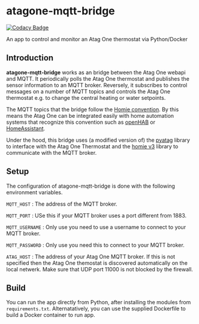 # atagone-mqtt-bridge

[![Codacy Badge](https://api.codacy.com/project/badge/Grade/8945158f76d2480c9aceb943fb435d14)](https://app.codacy.com/gh/EtxeanNet/atagone-mqtt-bridge?utm_source=github.com&utm_medium=referral&utm_content=EtxeanNet/atagone-mqtt-bridge&utm_campaign=Badge_Grade_Dashboard)

An app to control and monitor an Atag One thermostat via Python/Docker

## Introduction

**atagone-mqtt-bridge** works as an bridge between the Atag One webapi and MQTT. It periodically polls the Atag One thermostat and publishes the sensor information to an MQTT broker. Reversely, it subscribes to control messages on a number of MQTT topics and controls the Atag One thermostat e.g. to change the central heating or water setpoints.

The MQTT topics that the bridge follow the [Homie convention](https://homieiot.github.io/). By this means the Atag One can be integrated easily with home automation systems that recognize this convention such as [openHAB](https://www.openhab.org/) or [HomeAssistant](https://github.com/nerdfirefighter/HA_Homie/tree/dev).

Under the hood, this bridge uses (a modified version of) the [pyatag](https://github.com/MatsNl/pyatag) library to interface with the Atag One Thermostat and the [homie v3](https://github.com/mjcumming/HomieV3) library to communicate with the MQTT broker.

## Setup

The configuration of atagone-mqtt-bridge is done with the following environment variables.

`MQTT_HOST`
: The address of the MQTT broker.

`MQTT_PORT`
: USe this if your MQTT broker uses a port different from 1883.

`MQTT_USERNAME`
: Only use you need to use a username to connect to your MQTT broker.

`MQTT_PASSWORD`
: Only use you need this to connect to your MQTT broker.

`ATAG_HOST`
: The address of your Atag One  MQTT broker. If this is not specified then the Atag One themostat is discovered automatically on the local netwerk. Make sure that UDP port 11000 is not blocked by the firewall.

## Build

You can run the app directly from Python, after installing the modules from `requirements.txt`. Alternatatively, you can use the supplied Dockerfile to build a Docker container to run app.
